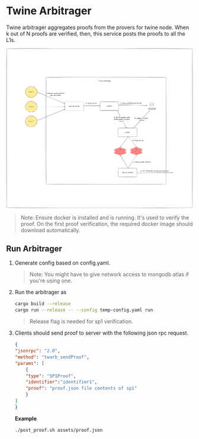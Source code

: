 # Twine Arbitrager

Twine arbitrager aggregates proofs from the provers for twine node. When k out of N proofs are verified, then, this service posts the proofs to all the L1s.

![Twine Arbitrager Architecture](./assets/image.png)

> Note: Ensure docker is installed and is running. It's used to verify the proof. On the first proof verification, the required docker image should download automatically.

## Run Arbitrager
1. Generate config based on config.yaml.
    > Note: You might have to give network access to mongodb atlas if you're using one.



2. Run the arbitrager as
    ```sh
    cargo build --release
    cargo run --release -- --config temp-config.yaml run
    ```

    > Release flag is needed for sp1 verification.

3. Clients should send proof to server with the following json rpc request. 
    ```json
    {
    "jsonrpc": "2.0",
    "method": "twarb_sendProof",
    "params": [
        {
        "type": "SP1Proof",
        "identifier":"identifier1",
        "proof": "proof.json file contents of sp1"
        }
    ]
    }
    ```
    **Example**
    ```sh
    ./post_proof.sh assets/proof.json
    ```